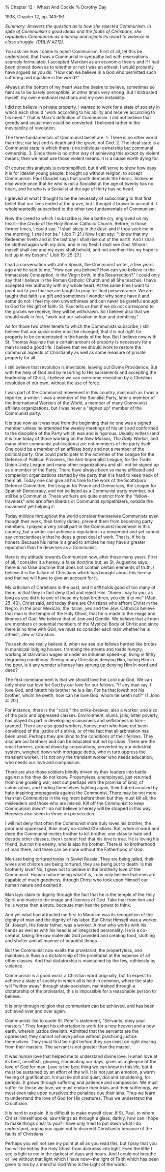 % Chapter 12 - Wheat And Cockle 
% Dorothy Day

1938, Chapter 12, pp. 143-151.

*Summary: Answers the question as to how she rejected Communism. In
spite of Communism's good ideals and the faults of Christians, she
repudiates Communism as a heresy and rejects its resort to violence in
class struggle. (DDLW \#212).*

You ask me how I came to reject Communism. First of all, let this be
understood, that I was a Communist in sympathy but with reservations
scarcely formulated. I accepted Marxism as an economic theory and if I
had been pinned down as to whether or not I was an atheist, I would
probably have argued as you do: "How can we believe in a God who
permitted such suffering and injustice in the world?"

Always at the bottom of my heart was the desire to believe, sometimes so
faint as to be barely perceptible, at other times very strong. But I
distrusted myself, my own emotional reactions and my own instability.

I did not believe in private property. I wanted to work for a state of
society in which each should "work according to his ability and receive
according to his need." That is Marx's definition of Communism. I did
not believe that greedy and unjust men could be converted. I believed
rather in the inevitability of revolution.

The three fundamentals of Communist belief are: 1. There is no other
world than this; our last end is death and the grave, not God. 2. The
ideal state is a Communist state in which there is no individual
ownership but communal ownership. 3. Since there is no other way of
achieving this except by violent means, then we must use those violent
means. It is a cause worth dying for.

Of course this analysis is oversimplified, but it will serve to show how
easy it is for idealist young people, brought up without religion, to
accept Communism. Paul Claudel says that youth demands the heroic.
Someone else wrote once that he who is not a Socialist at the age of
twenty has no heart, and he who is a Socialist at the age of thirty has
no head.

I grieved at what I thought to be the necessity of subscribing to that
first belief that our lives ended at the grave, but I thought it braver
to accept it. I wholeheartedly subscribed to the other two fundamentals
of Communism.

Now the creed to which I subscribe is like a battle cry, engraved on my
heart--the *Credo* of the Holy Roman Catholic Church. Before, in those
former times, I could say: "I shall sleep in the dust: and if thou seek
me in the morning, I shall not be." (Job 7: 21.) Now I can say: "I know
that my Redeemer liveth and in the last day I shall rise out of the
earth. And I shall be clothed again with my skin, and in my flesh I
shall see God. Whom I myself shall see and my eyes shall behold, and not
another: this my hope is laid up in my bosom." (Job 19: 25-27.)

I had a conversation with John Spivak, the Communist writer, a few years
ago and he said to me, "How can you believe? How can you believe in the
Immaculate Conception, in the Virgin birth, in the Resurrection?" I
could only say that I believe in the Roman Catholic Church and all She
teaches. I have accepted Her authority with my whole heart. At the same
time I want to point out to you that we are taught to pray for final
perseverance. We are taught that faith is a gift and sometimes I wonder
why some have it and some do not. I feel my own unworthiness and can
never be grateful enough to God for His gift of faith. St. Paul tells us
that if we do not correspond to the graces we receive, they will be
withdrawn. So I believe also that we should walk in fear, "work out our
salvation in fear and trembling."

As for those two other tenets to which the Communists subscribe, I still
believe that our social order must be changed, that it is not right for
property to be concentrated in the hands of the few. But I believe now
with St. Thomas Aquinas that a certain amount of property is necessary
for a man to lead a good life. I believe that we should work to restore
the communal aspects of Christianity as well as some measure of private
property for all.

I still believe that revolution is inevitable, leaving out Divine
Providence. But with the help of God and by resorting to His sacraments
and accepting the leadership of Christ, I believe we can overcome
revolution by a Christian revolution of our own, without the use of
force.

I was part of the Communist movement in this country, inasmuch as I was
a reporter, a writer. I was a member of the Socialist Party, later a
member of the International Workers of the World, a member of many
Communist affiliate organizations, but I was never a "signed up" member
of the Communist party.

It is true now as it was true from the beginning that no one was a
signed member unless he attended the weekly meetings of his unit and
conformed to the discipline of the Party which was and is rigorous.
Usually writers (and it is true today of those working on the *New
Masses, The Daily Worker,* and many other communist publications) are not
members of the party itself. One could be a member of an affiliate body
and not a member of the political party. One could participate In the
activities of the League for the Defense of Political Prisoners, the
Anti-Imperialist League, for the Trade Union Unity League and many other
organizations and still not be signed up as a member of the Party. There
have always been so many affiliated and companion organizations started
by the party that it is hard to keep track of them all. Today one can
give all his time to the work of the Scottsboro Defense Committee, the
League for Peace and Democracy, the League for Spanish Democracy, and
not be listed as a Communist party member, but still be a Communist.
These workers are quite distinct from the "fellow-travelers" who are
often liberals or Communist sympathizers, outside the movement yet
helping it.

Today millions throughout the world consider themselves Communists even
though their work, their family duties, prevent them from becoming party
members. I played a very small part in the Communist movement in this
country, but a writer can achieve a reputation in a movement and yet
cannot say conscientiously that he does a great deal of work. That is,
if he is honest. Because his name is signed to articles he may have a
greater reputation than he deserves as a Communist.

Here is my attitude towards Communism now, after these many years. First
of all, I consider it a heresy, a false doctrine but, as St. Augustine
says, there is no false doctrine that does not contain certain elements
of truth. I believe it is the failure of Christians which has brought
about this heresy and that we will have to give an account for it.

My criticism of Christians in the past, and it *still* holds good of too
many of them, is that they in fact deny God and reject Him. "Amen I say
to you, as long as you did it to one of these my least brethren, you did
it to me" (Matt. 25: 40), Christ said, and today there are Christians
who affront Christ in the Negro, in the poor Mexican, the Italian, yes
and the Jew. Catholics believe that man is the temple of the Holy Ghost,
that he is made to the image and likeness of God. We believe that of Jew
and Gentile. We believe that all men are members or potential members of
the Mystical Body of Christ and since there is no time with God, we must
so consider each man whether he is atheist, Jew or Christian.

You ask do we really believe it, when we see our fellows herded like
brutes in municipal lodging houses, tramping the streets and roads
hungry, working at starvation wages or under an inhuman speed-up, living
in filthy degrading conditions. Seeing many Christians denying Him,
hating Him in the poor, is it any wonder a heresy has sprung up denying
Him in word and deed?

The first commandment is that we should love the Lord our God. We can
only show our love for God by our love for our fellows. "If any man say,
I love God, and hateth his brother he is a liar. For he that loveth not
his brother, whom he seeth, how can he love God, whom he seeth not?" (1
John 4: 20.)

For instance, there is the "scab," the strike-breaker, also a worker,
and also of the poor and oppressed classes. Environment, slums, jails,
bitter poverty, has played its part in developing viciousness and
selfishness in him--granted. There are also good workers, honest men who
have not been convinced of the justice of a strike, or of the fact that
all arbitration has been used. Perhaps they are blind to the conditions
of their fellows. They also are our brothers and can be educated but not
by clubs. There are the small farmers, ground down by corporations,
perverted by our industrial system, weighed down with mortgage debts,
who in turn oppress the transient worker. It is not only the transient
worker who needs education, who needs our love and compassion.

There are also those soldiers blindly driven by their leaders into
battle against a foe they do not know. Propertyless, unemployed, just
returned from one grueling war, sent out perhaps with the promise of
land, of colonization, and finding themselves fighting again, their
hatred aroused by hate-inspiring propaganda against the Communist. There
may be not more than ten Communists in the regiment before them but they
must kill all, the misleaders and those who are misled. Kill off the
Communist to keep Communism down? I do not believe a heresy will be
stopped in this way. Heresies also seem to thrive on persecution.

I will not deny that often the Communist more truly loves his brother,
the poor and oppressed, than many so-called Christians. But, when in
word and deed the Communist incites brother to kill brother, one class
to hate and destroy other classes, then I cannot feel that his love is
true. He is loving his friend, but not his enemy, who is also his
brother. There is no brotherhood of man there, and there can be none
without the Fatherhood of God.

Men are being tortured today in Soviet Russia. They are being jailed,
their wives and children are being tortured, they are being put to
death. Is this brotherly love? No, I grew not to believe in the
brotherly love of the Communist. Human nature being what it is, I can
only believe that men are capable of much goodness, through Christ who
took upon Himself our human nature and exalted it.

Man lays claim to dignity through the fact that he is the temple of the
Holy Spirit and made to the image and likeness of God. Take that from
him and he is worse than a brute, because man has the power to think.

And yet what had attracted me first to Marxism was its recognition of
the dignity of man and the dignity of his labor. But Christ Himself was
a worker. St. Joseph, His foster father, was a worker. A man who works
with his hands as well as with his head is an integrated personality. He
is a co-creator, taking the raw materials God provided and creating
food, clothing and shelter and all manner of beautiful things.

But the Communist now exalts the proletariat, the propertyless, and
maintains in Russia a dictatorship of the proletariat at the expense of
all other classes. And that dictatorship is maintained by the few,
ruthlessly by violence.

Communism is a good word, a Christian word originally, but to expect to
achieve a state of society in which all is held in common, where the
state will "wither away" through state socialism, maintained through a
dictatorship of the proletariat, this is impossible for a reasonable
person to believe.

It is only through religion that communism can be achieved, and has been
achieved over and over again.

Communists like to quote St. Peter's statement, "Servants, obey your
masters." They forget his exhortation to work for a new heaven and a new
earth, wherein justice dwelleth. Admitted that the servants are the
oppressed, they cannot achieve justice without practicing justice
themselves. They must first be right before they can insist on right
dealing from their masters. The servant is not greater than the master.

It was human love that helped me to understand divine love. Human love
at its best, unselfish, glowing, illuminating our days, gives us a
glimpse of the love of God for man. Love is the best thing we can know
in this life, but it must be sustained by an effort of the will. It is
not just an emotion, a warm feeling of gratification. It must lie still
and quiet, dull and smoldering, for periods. It grows through suffering
and patience and compassion. We must suffer for those we love, we must
endure their trials and their sufferings, we must even take upon
ourselves the penalties due their sins. Thus we learn to understand the
love of God for His creatures. Thus we understand the Crucifixion.

It is hard to explain. It is difficult to make myself clear. If St.
Paul, to whom Christ Himself spoke, saw things as through a glass,
darkly, how can I hope to make things clear to you? I have only tried to
put down what I do understand, urging you again not to discredit
Christianity because of the faults of Christians.

Perhaps you will not see my point at all as you read this, but I pray
that you too will be led by the Holy Ghost from darkness into light.
Even the little I see is light to me in the darkest of days and hours.
And I could not breathe or live without that light which I have now--the
light of Faith which has been given to me by a merciful God Who is the
Light of the world.
